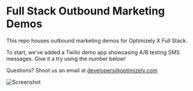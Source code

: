 # Full Stack Outbound Marketing Demos

This repo houses outbound marketing demos for Optimizely X Full Stack.

To start, we've added a Twilio demo app showcasing A/B testing SMS messages. Give it a try using the number below!

Questions? Shoot us an email at developers@optimizely.com

![Screenshot](https://s3-us-west-2.amazonaws.com/mauerbac-static-images/twilio-demo-screenshot.png)